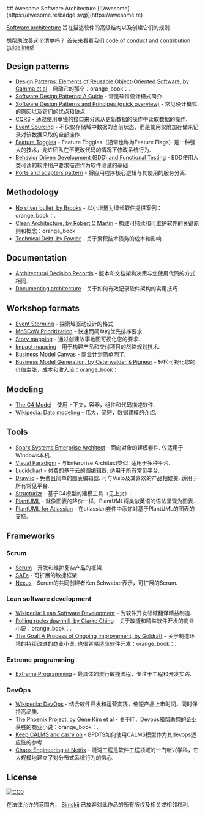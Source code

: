 <div class="github-widget" data-repo="simskij/awesome-software-architecture"></div>
## Awesome Software Architecture [![Awesome](https://awesome.re/badge.svg)](https://awesome.re)

[Software architecture](https://en.wikipedia.org/wiki/Software_architecture) 旨在描述软件的高级结构以及创建它们的规则. 

 想帮助改善这个清单吗？  首先来看看我们 [code of conduct](https://github.com/simskij/awesome-software-architecture/blob/master/code_of_conduct.md)
and [contribution guidelines](https://github.com/simskij/awesome-software-architecture/blob/master/contributing.md)!



## Design patterns
- [Design Patterns: Elements of Reusable Object-Oriented Software, by Gamma et al](https://www.amazon.com/Design-Patterns-Elements-Reusable-Object-Oriented/dp/0201633612/) - 启动它的那个：orange_book：.
- [Software Design Patterns: A Guide](https://airbrake.io/blog/design-patterns/software-design-patterns-guide) - 常见软件设计模式简介.
- [Software Design Patterns and Principes (quick overview)](https://www.youtube.com/watch?v=WV2Ed1QTst8) - 常见设计模式的原因以及它们的优点和缺点.
- [CQRS](https://docs.microsoft.com/en-us/azure/architecture/patterns/cqrs) - 通过使用单独的接口来分离从更新数据的操作中读取数据的操作.
- [Event Sourcing](https://docs.microsoft.com/en-us/azure/architecture/patterns/event-sourcing) - 不仅仅存储域中数据的当前状态，而是使用仅附加存储来记录对该数据采取的全部操作.
- [Feature Toggles](https://www.martinfowler.com/articles/feature-toggles.html) -  Feature Toggles（通常也称为Feature Flags）是一种强大的技术，允许团队在不更改代码的情况下修改系统行为.
- [Behavior Driven Development (BDD) and Functional Testing](https://medium.com/javascript-scene/behavior-driven-development-bdd-and-functional-testing-62084ad7f1f2) -  BDD使用人类可读的软件用户要求描述作为软件测试的基础.
- [Ports and adapters pattern](https://softwarecampament.wordpress.com/portsadapters/) - 将应用程序核心逻辑与其使用的服务分离.

## Methodology

- [No silver bullet, by Brooks](http://faculty.salisbury.edu/~xswang/Research/Papers/SERelated/no-silver-bullet.pdf) - 以小增量为增长软件提供案例：orange_book：.
- [Clean Architecture, by Robert C Martin](https://www.amazon.com/Clean-Architecture-Craftsmans-Software-Structure/dp/0134494164) - 构建可持续和可维护软件的关键原则和概念：orange_book：
- [Technical Debt, by Fowler](https://martinfowler.com/bliki/TechnicalDebt.html) - 关于累积技术债务的成本和影响.
## Documentation

- [Architectural Decision Records](https://adr.github.io/) - 版本和文档架构决策与您使用代码的方式相同.
- [Documenting architecture](https://dzone.com/articles/documenting-architecture-1) - 关于如何有效记录软件架构的实用技巧.


## Workshop formats

- [Event Storming](https://www.eventstorming.com/) - 探索域驱动设计的格式.
- [MoSCoW Prioritization](https://www.knowledgehut.com/blog/agile/how-to-prioritise-requirements-with-the-moscow-technique) - 快速而简单的优先排序要求.
- [Story mapping](https://www.jpattonassociates.com/wp-content/uploads/2015/03/story_mapping.pdf) - 通过创建故事地图可视化您的要求.
- [Impact mapping](https://www.impactmapping.org/) - 用于构建产品和交付项目的战略规划技术.
- [Business Model Canvas](https://en.wikipedia.org/wiki/Business_Model_Canvas) - 商业计划简单明了.
- [Business Model Generation, by Osterwalder & Pigneur](https://www.amazon.com/Business-Model-Generation-Visionaries-Challengers/dp/0470876417) - 轻松可视化您的价值主张，成本和收入流：orange_book：.

## Modeling

- [The C4 Model](https://c4model.com/) - 使用上下文，容器，组件和代码描述软件.
- [Wikipedia: Data modeling](https://en.wikipedia.org/wiki/Data_modeling) - 伟大，简短，数据建模的介绍.

## Tools

- [Sparx Systems Enterprise Architect](https://sparxsystems.com/products/ea/index.html)   - 面向对象的建模套件.  仅适用于Windows本机.
- [Visual Paradigm](https://www.visual-paradigm.com/)   - 与Enterprise Architect类似.  适用于多种平台.
- [Lucidchart](https://www.lucidchart.com)   - 付费的基于云的图编辑器.  适用于所有常见平台.
- [Draw.io](https://www.draw.io)   - 免费且简单的图表编辑器.  可与Visio及其喜欢的产品相媲美.  适用于所有常见平台.
- [Structurizr](https://structurizr.com) - 基于C4模型的建模工具（见上文）.
- [PlantUML](http://plantuml.com/) - 就像图表的降价一样，PlantUML将类似英语的语法呈现为图表.
- [PlantUML for Atlassian](https://marketplace.atlassian.com/apps/1215115/plantuml-for-confluence-cloud?hosting=cloud&tab=overview) - 在atlassian套件中添加对基于PlantUML的图表的支持.

## Frameworks

### Scrum

- [Scrum](https://www.scrumguides.org/) - 开发和维护复杂产品的框架.
- [SAFe](https://www.scaledagileframework.com/) - 可扩展的敏捷框架.
- [Nexus](https://www.scrum.org/resources/scaling-scrum) -  Scrum的共同创建者Ken Schwaber表示，可扩展的Scrum.

### Lean software development

- [Wikipedia: Lean Software Development](https://en.wikipedia.org/wiki/Lean_software_development) - 为软件开发领域翻译精益制造.
- [Rolling rocks downhill, by Clarke Ching](https://www.amazon.com/Rolling-Rocks-Downhill-Software-Projects/dp/1505446511) - 关于敏捷和精益软件开发的商业小说：orange_book：.
- [The Goal: A Process of Ongoing Improvement, by Goldratt](https://www.amazon.com/Goal-Process-Ongoing-Improvement/dp/0884270610)   - 关于制造环境的持续改进的商业小说.  也很容易适应软件开发：orange_book：.
### Extreme programming

- [Extreme Programming](http://www.extremeprogramming.org/) - 最具体的流行敏捷流程，专注于工程和开发实践.

### DevOps

- [Wikipedia: DevOps](https://en.wikipedia.org/wiki/DevOps) - 结合软件开发和运营实践，缩短产品上市时间，同时保持高品质.
- [The Phoenix Project, by Gene Kim et al](https://www.amazon.com/Phoenix-Project-DevOps-Helping-Business/dp/0988262592) - 关于IT，Devops和帮助您的企业获胜的商业小说：orange_book：.
- [Keep CALMS and carry on](https://dwpdigital.blog.gov.uk/2019/03/25/keep-calms-and-carry-on-how-we-do-devops/) -  BPDTS如何使用CALMS模型作为其devops适应性的参考. 
- [Chaos Engineering at Netfix](https://www.youtube.com/watch?v=6ilMZqKdMMU) - 混沌工程是软件工程领域的一门新兴学科，它大规模地建立了对分布式系统行为的信心. 

## License

[![CC0](http://mirrors.creativecommons.org/presskit/buttons/88x31/svg/cc-zero.svg)](https://creativecommons.org/publicdomain/zero/1.0/)

在法律允许的范围内， [Simskij](https://github.com/simskij) 已放弃对此作品的所有版权及相关或相邻权利.
